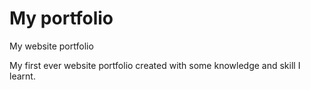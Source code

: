 # My portfolio
 My website portfolio 

 My first ever website portfolio created with some knowledge and skill I learnt.
